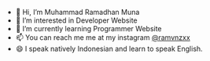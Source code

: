 - 👋 Hi, I’m Muhammad Ramadhan Muna
- 👀 I’m interested in Developer Website
- 🌱 I’m currently learning Programmer Website
- 📫 You can reach me me at my instagram [@ramvnzxx](https://instagram.com/ramvnzxx)
- 😄 I speak natively Indonesian and learn to speak English.

<!---
ramunz/ramunz is a ✨ special ✨ repository because its `README.md` (this file) appears on your GitHub profile.
You can click the Preview link to take a look at your changes.
--->
